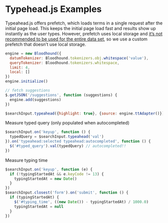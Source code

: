 # Typehead.js Examples

Typeahead.js offers prefetch, which loads terms in a single request after the initial page load.  This keeps the initial page load fast and results show up instantly as the user types. However, prefetch uses local storage and [it’s not recommended to be used for the entire data set](https://github.com/twitter/typeahead.js/blob/master/doc/bloodhound.md#prefetch), so we use a custom prefetch that doesn’t use local storage.

```js
engine = new Bloodhound({
  datumTokenizer: Bloodhound.tokenizers.obj.whitespace('value'),
  queryTokenizer: Bloodhound.tokenizers.whitespace,
  limit: 4,
  local: []
})
engine.initialize()

// fetch suggestions
$.getJSON('/suggestions', function (suggestions) {
  engine.add(suggestions)
})

$searchInput.typeahead({highlight: true}, {source: engine.ttAdapter()})
```

Measure typed query (only populated when autocompleted)

```js
$searchInput.on('keyup', function () {
  typedQuery = $searchInput.typeahead('val')
}).on('typeahead:selected typeahead:autocompleted', function () {
  $('#typed_query').val(typedQuery) // autocompleted!!
})
```

Measure typing time

```js
$searchInput.on('keyup', function (e) {
  if (!typingStartedAt && e.keyCode != 13) {
    typingStartedAt = new Date()
  }
})
$searchInput.closest('form').on('submit', function () {
  if (typingStartedAt) {
    $('#typing_time', ((new Date()) - typingStartedAt) / 1000.0)
    typingStartedAt = null
  }
})
```
